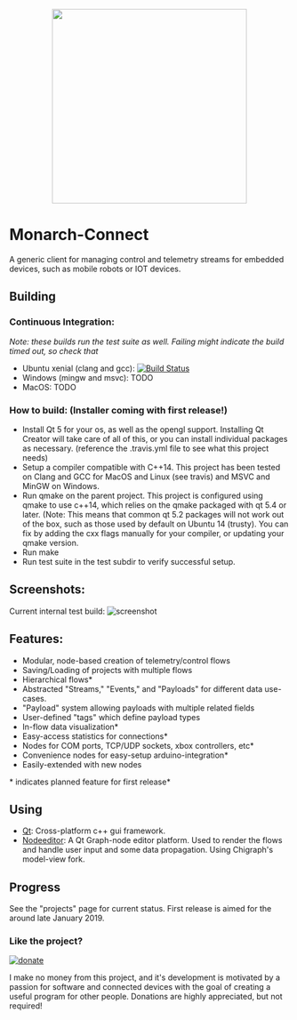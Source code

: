 <p align="center">
  <img src ="https://i.imgur.com/lNwM4ac.png" width="350" />
</p>

# Monarch-Connect
A generic client for managing control and telemetry streams for embedded devices, such as mobile robots or IOT devices.

## Building
### Continuous Integration:
*Note: these builds run the test suite as well. Failing might indicate the build timed out, so check that*
* Ubuntu xenial (clang and gcc): [![Build Status](https://travis-ci.org/Toms42/Monarch-Connect.svg?branch=master)](https://travis-ci.org/Toms42/Monarch-Connect)
* Windows (mingw and msvc): TODO
* MacOS: TODO
### How to build: (Installer coming with first release!)
* Install Qt 5 for your os, as well as the opengl support. Installing Qt Creator will take care of all of this, or you can install individual packages as necessary. (reference the .travis.yml file to see what this project needs)
* Setup a compiler compatible with C++14. This project has been tested on Clang and GCC for MacOS and Linux (see travis) and MSVC and MinGW on Windows.
* Run qmake on the parent project. This project is configured using qmake to use c++14, which relies on the qmake packaged with qt 5.4 or later. (Note: This means that common qt 5.2 packages will not work out of the box, such as those used by default on Ubuntu 14 (trusty). You can fix by adding the cxx flags manually for your compiler, or updating your qmake version.
* Run make
* Run test suite in the test subdir to verify successful setup.
## Screenshots:
Current internal test build:
![screenshot](https://i.imgur.com/5ND1IJh.png)
## Features:
* Modular, node-based creation of telemetry/control flows
* Saving/Loading of projects with multiple flows
* Hierarchical flows*
* Abstracted "Streams," "Events," and "Payloads" for different data use-cases.
* "Payload" system allowing payloads with multiple related fields
* User-defined "tags" which define payload types
* In-flow data visualization*
* Easy-access statistics for connections*
* Nodes for COM ports, TCP/UDP sockets, xbox controllers, etc*
* Convenience nodes for easy-setup arduino-integration*
* Easily-extended with new nodes

\* indicates planned feature for first release* 

## Using
* [Qt](https://www.qt.io/): Cross-platform c++ gui framework.
* [Nodeeditor](https://github.com/paceholder/nodeeditor): A Qt Graph-node editor platform. Used to render the flows and handle user input and some data propagation. Using Chigraph's model-view fork.
## Progress
See the "projects" page for current status.
First release is aimed for the around late January 2019.

### Like the project?
[![donate](https://img.shields.io/badge/Paypal-Donate-green.svg?logo=paypal)](https://www.paypal.com/cgi-bin/webscr?cmd=_donations&business=VRDHBJCEL5PEE&item_name=Creating+useful,+open+source+software&currency_code=USD&source=url)

I make no money from this project, and it's development is motivated by a passion for software and connected devices with the goal of creating a useful program for other people. Donations are highly appreciated, but not required!

